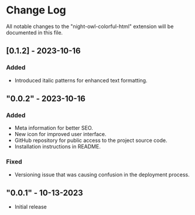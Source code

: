 # Change Log

All notable changes to the "night-owl-colorful-html" extension will be documented in this file.

## [0.1.2] - 2023-10-16

### Added
- Introduced italic patterns for enhanced text formatting.

## "0.0.2" - 2023-10-16

### Added
- Meta information for better SEO.
- New icon for improved user interface.
- GitHub repository for public access to the project source code.
- Installation instructions in README.

### Fixed
- Versioning issue that was causing confusion in the deployment process.

## "0.0.1" - 10-13-2023

- Initial release
